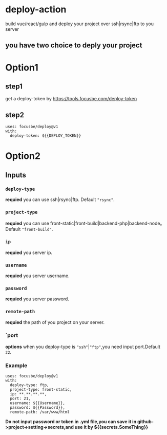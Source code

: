 # deploy-action
build vue/react/gulp and deploy your project over ssh|rsync|ftp to you server

## you have two choice to deply your project

# Option1
## step1
  get a deploy-token by https://tools.focusbe.com/deploy-token
  
## step2
```
uses: focusbe/deploy@v1
with:
  deploy-token: ${{DEPLOY_TOKEN}}
```
  
# Option2

## Inputs

### `deploy-type`

**requied** you can use ssh|rsync|ftp. Default `"rsync"`.


### `project-type`
**requied** you can use front-static|front-build|backend-php|backend-node。 Default `"front-build"`.
### `ip`
**requied** you server ip.

### `username`
**requied** you server username.

### `password`
**requied** you server password.

### `remote-path`
**requied** the path of you project on your server.

### `port
**options** when you deploy-type is `"ssh"`|`"ftp"`,you need input port.Default `22`.

### Example
```
uses: focusbe/deploy@v1
with:
  deploy-type: ftp,
  project-type: front-static,
  ip: **.**.**.**,
  port: 21,
  username: ${{Username}},
  password: ${{Password}},
  remote-path: /var/www/html
```

**Do not input password or token in .yml file,you can save it in github->project->setting->secrets,and use it by ${{secrets.SomeThing}}**



